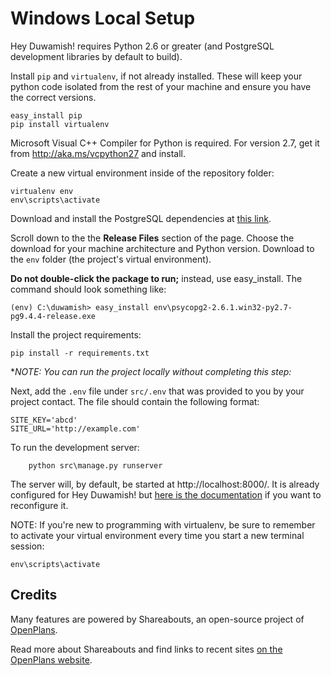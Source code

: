 Windows Local Setup
===========

Hey Duwamish! requires Python 2.6 or greater  (and PostgreSQL development libraries by default to build).

Install `pip` and `virtualenv`, if not already installed. These will keep your python code isolated from the rest of your machine and ensure you have the correct versions.
```
easy_install pip
pip install virtualenv
```


Microsoft Visual C++ Compiler for Python is required. For version 2.7, get it from http://aka.ms/vcpython27 and install.


Create a new virtual environment inside of the repository folder:
```
virtualenv env
env\scripts\activate
```


Download and install the PostgreSQL dependencies at [this link](http://www.stickpeople.com/projects/python/win-psycopg/).

Scroll down to the the **Release Files** section of the page. Choose the download for your machine architecture and Python version. Download to the `env` folder (the project's virtual environment).

**Do not double-click the package to run;** instead, use easy_install. The command should look something like:
```
(env) C:\duwamish> easy_install env\psycopg2-2.6.1.win32-py2.7-pg9.4.4-release.exe 
```


Install the project requirements:
```
pip install -r requirements.txt
```


**NOTE: You can run the project locally without completing this step:*

Next, add the `.env` file under `src/.env` that was provided to you by your project contact. The file should contain the following format:

```
SITE_KEY='abcd'
SITE_URL='http://example.com'
```

To run the development server:
```
	python src\manage.py runserver
```
The server will, by default, be started at http://localhost:8000/. It is already configured for Hey Duwamish! but [here is the documentation](https://github.com/openplans/shareabouts/blob/master/doc/CONFIG.md) if you want to reconfigure it.


NOTE: If you're new to programming with virtualenv, be sure to remember to activate your virtual environment every time you start a new terminal session:

```
env\scripts\activate
```

Credits
-------------
Many features are powered by Shareabouts, an open-source project of [OpenPlans](http://openplans.org).

Read more about Shareabouts and find links to recent sites [on the OpenPlans website](http://openplans.org/shareabouts/).
